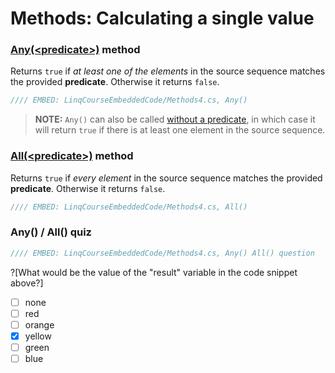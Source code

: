 # Methods: Calculating a single value

### [Any(&lt;predicate&gt;)](https://msdn.microsoft.com/en-us/library/bb534972%28v=vs.110%29.aspx) method
Returns `true` if _at least one of the elements_ in the source sequence matches the provided **predicate**. Otherwise it returns `false`.

```csharp
//// EMBED: LinqCourseEmbeddedCode/Methods4.cs, Any()
```

> **NOTE:** `Any()` can also be called [without a predicate](https://msdn.microsoft.com/en-us/library/bb337697%28v=vs.110%29.aspx), in which case it will return `true` if there is at least one element in the source sequence.

### [All(&lt;predicate&gt;)](https://msdn.microsoft.com/en-us/library/bb548541%28v=vs.110%29.aspx) method
Returns `true` if _every element_ in the source sequence matches the provided **predicate**. Otherwise it returns `false`.

```csharp
//// EMBED: LinqCourseEmbeddedCode/Methods4.cs, All()
```

### Any() / All() quiz
```csharp
//// EMBED: LinqCourseEmbeddedCode/Methods4.cs, Any() All() question
```

?[What would be the value of the "result" variable in the code snippet above?]
 - [ ] none
 - [ ] red
 - [ ] orange
 - [x] yellow
 - [ ] green
 - [ ] blue
